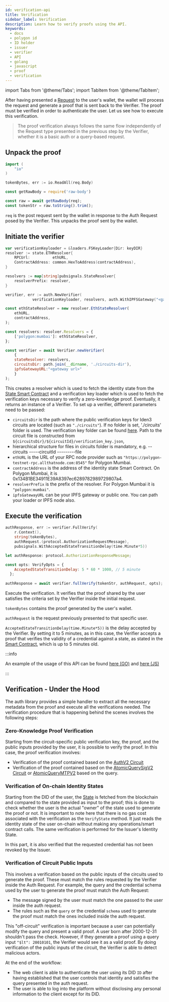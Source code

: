 ```yaml
---
id: verification-api
title: Verification
sidebar_label: Verification
description: Learn how to verify proofs using the API.
keywords: 
  - docs
  - polygon id
  - ID holder
  - issuer
  - verifier
  - API
  - golang
  - javascript
  - proof
  - verification
---
```


import Tabs from '@theme/Tabs';
import TabItem from '@theme/TabItem';

After having presented a [Request](./request-api-guide.md) to the user's wallet, the wallet will process the request and generate a proof that is sent back to the Verifier. 
The proof must be verified in order to authenticate the user. 
Let us see how to execute this verification.

> The proof verification always follows the same flow independently of the Request type presented in the previous step by the Verifier, whether it is a basic auth or a query-based request.

## Unpack the proof 

<Tabs>
<TabItem value="Golang">

```go
import (
    "io"
)

tokenBytes, err := io.ReadAll(req.Body)
```

</TabItem>
<TabItem value="Javascript">

```js
const getRawBody = require('raw-body')

const raw = await getRawBody(req);
const tokenStr = raw.toString().trim();
```

</TabItem>
</Tabs>


`req` is the post request sent by the wallet in response to the Auth Request posed by the Verifier. This unpacks the proof sent by the wallet.

## Initiate the verifier


<Tabs>
<TabItem value="Golang">

```go
var verificationKeyloader = &loaders.FSKeyLoader{Dir: keyDIR}
resolver := state.ETHResolver{
	RPCUrl:          ethURL,
	ContractAddress: common.HexToAddress(contractAddress),
}

resolvers := map[string]pubsignals.StateResolver{
	resolverPrefix: resolver,
}

verifier, err := auth.NewVerifier(
			verificationKeyloader, resolvers, auth.WithIPFSGateway("<gateway url>"))
```


</TabItem>
<TabItem value="Javascript">

```js
const ethStateResolver = new resolver.EthStateResolver(
    ethURL,
    contractAddress,
);

const resolvers: resolver.Resolvers = {
    ['polygon:mumbai']: ethStateResolver,
};

const verifier = await Verifier.newVerifier(
    {
    stateResolver: resolvers,
    circuitsDir: path.join(__dirname, './circuits-dir'),
    ipfsGatewayURL:"<gateway url>"
    }
);
```

</TabItem>
</Tabs>

This creates a resolver which is used to fetch the identity state from the [State Smart Contract](https://docs.iden3.io/contracts/state/) and a verification key loader which is used to fetch the verification keys necessary to verify a zero-knowledge proof. 
Eventually, it returns an instance of a Verifier. To set up a verifier, different parameters need to be passed:

-  `circuitsDir` is the path where the public verification keys for Iden3 circuits are located (such as `"./circuits"`). If no folder is set, './circuits' folder is used. The verification key folder can be found <a href="https://github.com/0xPolygonID/phase2ceremony" target="_blank">here</a>.
Path to the circuit file is constructed from `${circuitsDir}/${circuitId}/verification_key.json`,
- hierarchical structure for files in circuits folder is mandatory, e.g. --circuits -----circuitId ---------file
- `ethURL` is the URL of your RPC node provider such as `"https://polygon-testnet-rpc.allthatnode.com:8545"` for Polygon Mumbai.
- `contractAddress` is the address of the identity state Smart Contract. On Polygon Mumbai, it is 0x134B1BE34911E39A8397ec6289782989729807a4.
- `resolverPrefix` is the prefix of the resolver. For Polygon Mumbai it is `"polygon:mumbai"`.
- `ipfsGatewayURL` can be your IPFS gateway or public one. You can path your loader or IPFS node also.

## Execute the verification

<Tabs>
<TabItem value="Golang">

```go
authResponse, err := verifier.FullVerify(
    r.Context(),
	string(tokenBytes),
	authRequest.(protocol.AuthorizationRequestMessage),
	pubsignals.WithAcceptedStateTransitionDelay(time.Minute*5))
```

</TabItem>
<TabItem value="Javascript">

```js
let authResponse: protocol.AuthorizationResponseMessage;

const opts: VerifyOpts = {
    AcceptedStateTransitionDelay: 5 * 60 * 1000, // 5 minute
  };
     
authResponse = await verifier.fullVerify(tokenStr, authRequest, opts);
```

</TabItem>
</Tabs>

Execute the verification. It verifies that the proof shared by the user satisfies the criteria set by the Verifier inside the initial request.

`tokenBytes` contains the proof generated by the user's wallet.

`authRequest` is the request previously presented to that specific user.

`AcceptedStateTransitionDelay(time.Minute*5))` is the delay accepted by the Verifier. By setting it to 5 minutes, as in this case, the Verifier accepts a proof that verifies the validity of a credential against a state, as stated in the [Smart Contract](https://docs.iden3.io/contracts/state/), which is up to 5 minutes old.

:::info

An example of the usage of this API can be found <ins>[here](https://github.com/0xPolygonID/tutorial-examples/blob/main/verifier-integration/go/index.go#L77) (GO)</ins> and <ins>[here](https://github.com/0xPolygonID/tutorial-examples/blob/main/verifier-integration/js/index.js#L73) (JS)</ins>

:::

## Verification - Under the Hood

The auth library provides a simple handler to extract all the necessary metadata from the proof and execute all the verifications needed. The verification procedure that is happening behind the scenes involves the following steps: 

### Zero-Knowledge Proof Verification

Starting from the circuit-specific public verification key, the proof, and the public inputs provided by the user, it is possible to verify the proof. In this case, the proof verification involves: 

- Verification of the proof contained based on the [AuthV2 Circuit](https://docs.iden3.io/protocol/main-circuits/#authV2")
- Verification of the proof contained based on the [AtomicQuerySigV2 Circuit](https://docs.iden3.io/protocol/main-circuits/#credentialatomicquerysigv2) or [AtomicQueryMTPV2](https://docs.iden3.io/protocol/main-circuits/#credentialatomicquerymtpV2) based on the query.

### Verification of On-chain Identity States

Starting from the DID of the user, the <a href="https://docs.iden3.io/contracts/state" target="_blank">State</a> is fetched from the blockchain and compared to the state provided as input to the proof; this is done to check whether the user is the actual "owner" of the state used to generate the proof or not. It is important to note here that there is no gas cost associated with the verification as the `VerifyState` method. It just reads the identity state of the user on-chain without making any operations/smart contract calls. The same verification is performed for the Issuer's Identity State.

In this part, it is also verified that the requested credential has not been revoked by the Issuer.

### Verification of Circuit Public Inputs

This involves a verification based on the public inputs of the circuits used to generate the proof. These must match the rules requested by the Verifier inside the Auth Request. For example, the query and the credential schema used by the user to generate the proof must match the Auth Request:

- The message signed by the user must match the one passed to the user inside the auth request.
- The rules such as the `query` or the credential `schema` used to generate the proof must match the ones included inside the auth request. 
  
This "off-circuit" verification is important because a user can potentially modify the query and present a valid proof. A user born after 2000-12-31 shouldn't pass the check. However, if they generate a proof using a query input `"$lt": 20010101`, the Verifier would see it as a valid proof. By doing verification of the public inputs of the circuit, the Verifier is able to detect malicious actors.

At the end of the workflow:

- The web client is able to authenticate the user using its DID `ID` after having established that the user controls that identity and satisfies the query presented in the auth request.
- The user is able to log into the platform without disclosing any personal information to the client except for its DID.

